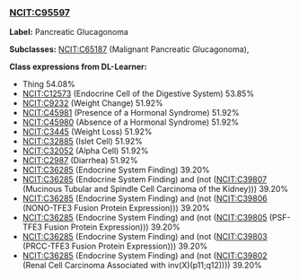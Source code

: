 
### [NCIT:C95597](http://purl.obolibrary.org/obo/NCIT_C95597)
**Label:** Pancreatic Glucagonoma

**Subclasses:** [NCIT:C65187](http://purl.obolibrary.org/obo/NCIT_C65187) (Malignant Pancreatic Glucagonoma), 

**Class expressions from DL-Learner:**

- Thing 54.08%
- [NCIT:C12573](http://purl.obolibrary.org/obo/NCIT_C12573) (Endocrine Cell of the Digestive System) 53.85%
- [NCIT:C9232](http://purl.obolibrary.org/obo/NCIT_C9232) (Weight Change) 51.92%
- [NCIT:C45981](http://purl.obolibrary.org/obo/NCIT_C45981) (Presence of a Hormonal Syndrome) 51.92%
- [NCIT:C45980](http://purl.obolibrary.org/obo/NCIT_C45980) (Absence of a Hormonal Syndrome) 51.92%
- [NCIT:C3445](http://purl.obolibrary.org/obo/NCIT_C3445) (Weight Loss) 51.92%
- [NCIT:C32885](http://purl.obolibrary.org/obo/NCIT_C32885) (Islet Cell) 51.92%
- [NCIT:C32052](http://purl.obolibrary.org/obo/NCIT_C32052) (Alpha Cell) 51.92%
- [NCIT:C2987](http://purl.obolibrary.org/obo/NCIT_C2987) (Diarrhea) 51.92%
- [NCIT:C36285](http://purl.obolibrary.org/obo/NCIT_C36285) (Endocrine System Finding) 39.20%
- [NCIT:C36285](http://purl.obolibrary.org/obo/NCIT_C36285) (Endocrine System Finding) and (not ([NCIT:C39807](http://purl.obolibrary.org/obo/NCIT_C39807) (Mucinous Tubular and Spindle Cell Carcinoma of the Kidney))) 39.20%
- [NCIT:C36285](http://purl.obolibrary.org/obo/NCIT_C36285) (Endocrine System Finding) and (not ([NCIT:C39806](http://purl.obolibrary.org/obo/NCIT_C39806) (NONO-TFE3 Fusion Protein Expression))) 39.20%
- [NCIT:C36285](http://purl.obolibrary.org/obo/NCIT_C36285) (Endocrine System Finding) and (not ([NCIT:C39805](http://purl.obolibrary.org/obo/NCIT_C39805) (PSF-TFE3 Fusion Protein Expression))) 39.20%
- [NCIT:C36285](http://purl.obolibrary.org/obo/NCIT_C36285) (Endocrine System Finding) and (not ([NCIT:C39803](http://purl.obolibrary.org/obo/NCIT_C39803) (PRCC-TFE3 Fusion Protein Expression))) 39.20%
- [NCIT:C36285](http://purl.obolibrary.org/obo/NCIT_C36285) (Endocrine System Finding) and (not ([NCIT:C39802](http://purl.obolibrary.org/obo/NCIT_C39802) (Renal Cell Carcinoma Associated with inv(X)(p11;q12)))) 39.20%


